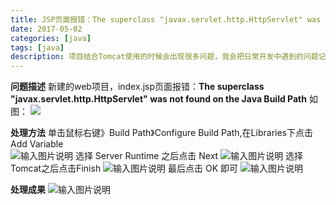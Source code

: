 ```yaml
---
title: JSP页面报错：The superclass "javax.servlet.http.HttpServlet" was not found on the Java Build Path
date: 2017-05-02
categories: [java]
tags: [java]
description: 项目结合Tomcat使用的时候会出现很多问题，我会把日常开发中遇到的问题记录下来，供大家参考，避免踩坑！
---
```

 **问题描述** 
新建的web项目，index.jsp页面报错：**The superclass "javax.servlet.http.HttpServlet" was not found on the Java Build Path** 
如图： 
![ ](https://static.oschina.net/uploads/img/201705/03160922_nLSi.png "在这里输入图片标题")


**处理方法** 
单击鼠标右键》Build Path》Configure Build Path,在Libraries下点击 Add Variable  
![输入图片说明](https://static.oschina.net/uploads/img/201705/03163334_1Gnp.png "在这里输入图片标题") 
选择 Server Runtime 之后点击 Next 
![输入图片说明](https://static.oschina.net/uploads/img/201705/03163443_fbNY.png "在这里输入图片标题") 
选择Tomcat之后点击Finish 
![输入图片说明](https://static.oschina.net/uploads/img/201705/03163523_KK2X.png "在这里输入图片标题") 
最后点击 OK 即可 
![输入图片说明](https://static.oschina.net/uploads/img/201705/03163547_U5ca.png "在这里输入图片标题")

**处理成果** 
![输入图片说明](https://static.oschina.net/uploads/img/201705/03163613_RBg9.png "在这里输入图片标题") 